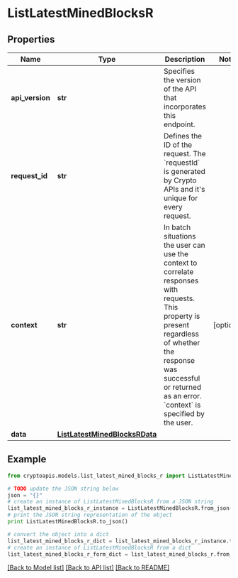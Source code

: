 # ListLatestMinedBlocksR


## Properties
Name | Type | Description | Notes
------------ | ------------- | ------------- | -------------
**api_version** | **str** | Specifies the version of the API that incorporates this endpoint. | 
**request_id** | **str** | Defines the ID of the request. The &#x60;requestId&#x60; is generated by Crypto APIs and it&#39;s unique for every request. | 
**context** | **str** | In batch situations the user can use the context to correlate responses with requests. This property is present regardless of whether the response was successful or returned as an error. &#x60;context&#x60; is specified by the user. | [optional] 
**data** | [**ListLatestMinedBlocksRData**](ListLatestMinedBlocksRData.md) |  | 

## Example

```python
from cryptoapis.models.list_latest_mined_blocks_r import ListLatestMinedBlocksR

# TODO update the JSON string below
json = "{}"
# create an instance of ListLatestMinedBlocksR from a JSON string
list_latest_mined_blocks_r_instance = ListLatestMinedBlocksR.from_json(json)
# print the JSON string representation of the object
print ListLatestMinedBlocksR.to_json()

# convert the object into a dict
list_latest_mined_blocks_r_dict = list_latest_mined_blocks_r_instance.to_dict()
# create an instance of ListLatestMinedBlocksR from a dict
list_latest_mined_blocks_r_form_dict = list_latest_mined_blocks_r.from_dict(list_latest_mined_blocks_r_dict)
```
[[Back to Model list]](../README.md#documentation-for-models) [[Back to API list]](../README.md#documentation-for-api-endpoints) [[Back to README]](../README.md)


